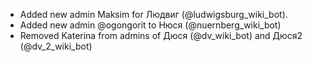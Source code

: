 * Added new admin Maksim for Людвиг (@ludwigsburg_wiki_bot).
* Added new admin @ogongorit to Нюся (@nuernberg_wiki_bot)
* Removed Katerina from admins of Дюся (@dv_wiki_bot) and Дюся2 (@dv_2_wiki_bot) 
